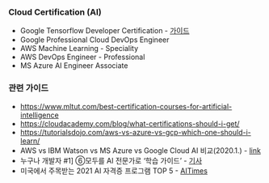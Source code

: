 ### Cloud Certification (AI) 
* Google Tensorflow Developer Certification - [가이드](https://www.tensorflow.org/certificate?hl=ko)
* Google Professional Cloud DevOps Engineer 
* AWS Machine Learning - Speciality
* AWS DevOps Engineer - Professional
* MS Azure AI Engineer Associate 

### 관련 가이드 
* https://www.mltut.com/best-certification-courses-for-artificial-intelligence 
* https://cloudacademy.com/blog/what-certifications-should-i-get/
* https://tutorialsdojo.com/aws-vs-azure-vs-gcp-which-one-should-i-learn/
* AWS vs IBM Watson vs MS Azure vs Google Cloud AI 비교(2020.1.) - [link](https://needjarvis.tistory.com/467) 
* 누구나 개발자 #1] ⑥모두를 AI 전문가로 ‘학습 가이드’ - [기사](http://it.chosun.com/site/data/html_dir/2020/08/05/2020080500386.html)
* 미국에서 주목받는 2021 AI 자격증 프로그램 TOP 5 - [AITimes](http://www.aitimes.com/news/articleView.html?idxno=135433) 
